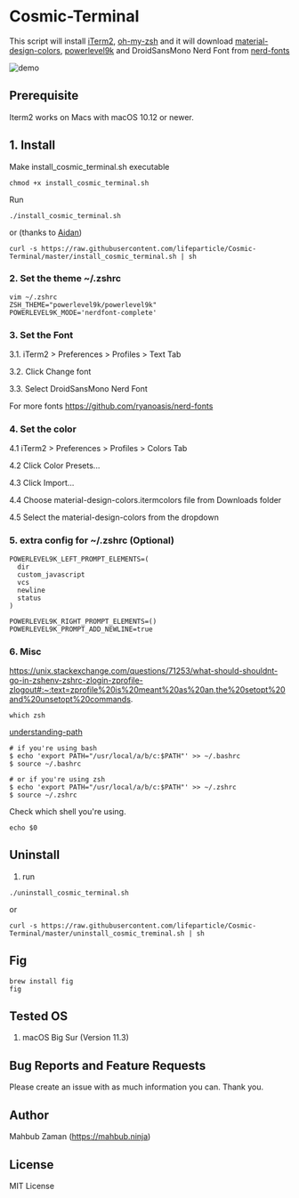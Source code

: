 # Cosmic-Terminal

This script will install [iTerm2](https://github.com/gnachman/iTerm2), [oh-my-zsh](https://github.com/robbyrussell/oh-my-zsh) and it will download [material-design-colors](https://github.com/MartinSeeler/iterm2-material-design), [powerlevel9k](https://github.com/bhilburn/powerlevel9k) and DroidSansMono Nerd Font from [nerd-fonts](https://github.com/ryanoasis/nerd-fonts)

![demo](https://user-images.githubusercontent.com/1612112/58381023-1e660780-7ffc-11e9-9022-da68dbd646f3.png)

## Prerequisite

Iterm2 works on Macs with macOS 10.12 or newer.

## 1. Install

Make install_cosmic_terminal.sh executable
```
chmod +x install_cosmic_terminal.sh
```

Run
```shell
./install_cosmic_terminal.sh
```

or (thanks to [Aidan](https://github.com/cyclotron3k))

```shell
curl -s https://raw.githubusercontent.com/lifeparticle/Cosmic-Terminal/master/install_cosmic_terminal.sh | sh
```

### 2. Set the theme ~/.zshrc
```shell
vim ~/.zshrc
ZSH_THEME="powerlevel9k/powerlevel9k"
POWERLEVEL9K_MODE='nerdfont-complete'
```

### 3. Set the Font
3.1. iTerm2 > Preferences > Profiles > Text Tab

3.2. Click Change font

3.3. Select DroidSansMono Nerd Font

For more fonts
https://github.com/ryanoasis/nerd-fonts

### 4. Set the color
4.1 iTerm2 > Preferences > Profiles > Colors Tab

4.2 Click Color Presets...

4.3 Click Import...

4.4 Choose material-design-colors.itermcolors file from Downloads folder

4.5 Select the material-design-colors from the dropdown

### 5. extra config for ~/.zshrc (Optional)
```shell
POWERLEVEL9K_LEFT_PROMPT_ELEMENTS=(
  dir
  custom_javascript
  vcs
  newline
  status
)

POWERLEVEL9K_RIGHT_PROMPT_ELEMENTS=()
POWERLEVEL9K_PROMPT_ADD_NEWLINE=true
```

### 6. Misc

https://unix.stackexchange.com/questions/71253/what-should-shouldnt-go-in-zshenv-zshrc-zlogin-zprofile-zlogout#:~:text=zprofile%20is%20meant%20as%20an,the%20setopt%20and%20unsetopt%20commands.

```
which zsh
```

[understanding-path](https://github.com/rbenv/rbenv#understanding-path)

```shell
# if you're using bash
$ echo 'export PATH="/usr/local/a/b/c:$PATH"' >> ~/.bashrc
$ source ~/.bashrc

# or if you're using zsh
$ echo 'export PATH="/usr/local/a/b/c:$PATH"' >> ~/.zshrc
$ source ~/.zshrc
```

Check which shell you're using.

```shell
echo $0
```

## Uninstall

1. run
```shell
./uninstall_cosmic_terminal.sh
```

or

```shell
curl -s https://raw.githubusercontent.com/lifeparticle/Cosmic-Terminal/master/uninstall_cosmic_treminal.sh | sh
```


## Fig

```shell
brew install fig
fig
```

## Tested OS
1. macOS Big Sur (Version 11.3)

## Bug Reports and Feature Requests
Please create an issue with as much information you can. Thank you.

## Author
Mahbub Zaman (https://mahbub.ninja)

## License
MIT License
